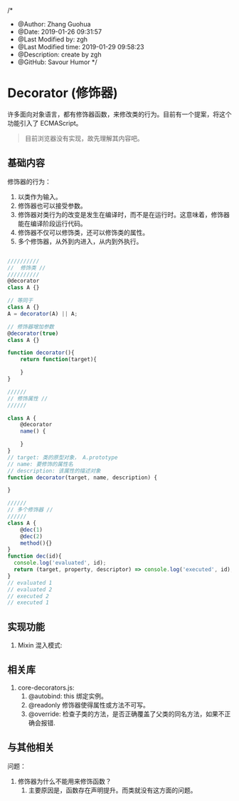 /*
* @Author: Zhang Guohua
* @Date:   2019-01-26 09:31:57
* @Last Modified by:   zgh
* @Last Modified time: 2019-01-29 09:58:23
* @Description: create by zgh
* @GitHub: Savour Humor
*/
# Decorator (修饰器)

许多面向对象语言，都有修饰器函数，来修改类的行为。目前有一个提案，将这个功能引入了 ECMAScript。
>目前浏览器没有实现，故先理解其内容吧。

## 基础内容

修饰器的行为： 
1. 以类作为输入。
2. 修饰器也可以接受参数。 
3. 修饰器对类行为的改变是发生在编译时，而不是在运行时。这意味着，修饰器能在编译阶段运行代码。
4. 修饰器不仅可以修饰类，还可以修饰类的属性。
5. 多个修饰器，从外到内进入，从内到外执行。
```js

//////////
//  修饰类 //
//////////
@decorator
class A {}

// 等同于 
class A {}
A = decorator(A) || A;

// 修饰器增加参数
@decorator(true)
class A {}

function decorator(){
    return function(target){

    }
}

//////
// 修饰属性 //
//////

class A {
    @decorator
    name() {

    }
}
// target: 类的原型对象， A.prototype
// name: 要修饰的属性名
// description: 该属性的描述对象
function decorator(target, name, description) {

}

//////
// 多个修饰器 //
//////
class A {
    @dec(1)
    @dec(2)
    method(){}
}
function dec(id){
  console.log('evaluated', id);
  return (target, property, descriptor) => console.log('executed', id);
}
// evaluated 1
// evaluated 2
// executed 2
// executed 1
```

## 实现功能
1. Mixin 混入模式: 

## 相关库
1. core-decorators.js:
    1. @autobind:  this 绑定实例。
    2. @readonly 修饰器使得属性或方法不可写。
    3. @override: 检查子类的方法，是否正确覆盖了父类的同名方法，如果不正确会报错.

## 与其他相关

问题：

1. 修饰器为什么不能用来修饰函数？
    1. 主要原因是，函数存在声明提升。而类就没有这方面的问题。


